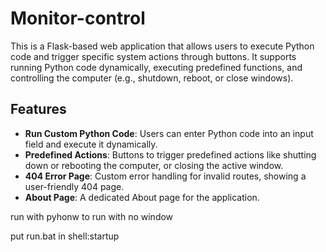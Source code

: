 # Monitor-control

This is a Flask-based web application that allows users to execute Python code and trigger specific system actions through buttons. It supports running Python code dynamically, executing predefined functions, and controlling the computer (e.g., shutdown, reboot, or close windows).

## Features

- **Run Custom Python Code**: Users can enter Python code into an input field and execute it dynamically.
- **Predefined Actions**: Buttons to trigger predefined actions like shutting down or rebooting the computer, or closing the active window.
- **404 Error Page**: Custom error handling for invalid routes, showing a user-friendly 404 page.
- **About Page**: A dedicated About page for the application.
  
run with pyhonw to run with no window

put run.bat in shell:startup
